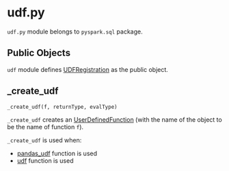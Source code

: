 # udf.py

`udf.py` module belongs to `pyspark.sql` package.

## <span id="all"> Public Objects

`udf` module defines [UDFRegistration](../../sql/UDFRegistration.md) as the public object.

## <span id="_create_udf"> _create_udf

```python
_create_udf(f, returnType, evalType)
```

`_create_udf` creates an [UserDefinedFunction](../../sql/UserDefinedFunction.md) (with the name of the object to be the name of function `f`).

`_create_udf` is used when:

* [pandas_udf](pandas/functions.md#pandas_udf) function is used
* [udf](functions.md#udf) function is used
